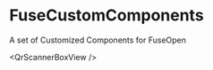 FuseCustomComponents
====================

A set of Customized Components for FuseOpen

\<QrScannerBoxView /\>
